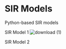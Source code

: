 # SIR Models
Python-based SIR models

SIR Model 1
![download (1)](https://user-images.githubusercontent.com/77468658/191619520-8978683e-abe1-492c-a281-5807737d75ab.png)

SIR Model 2
